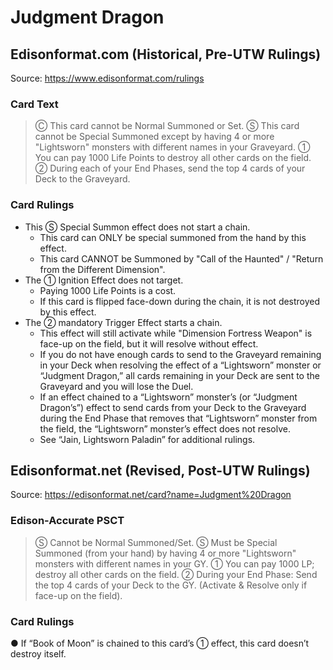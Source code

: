 # Judgment Dragon

## Edisonformat.com (Historical, Pre-UTW Rulings)

Source: https://www.edisonformat.com/rulings

### Card Text

> Ⓒ This card cannot be Normal Summoned or Set. Ⓢ This card cannot be Special Summoned except by having 4 or more "Lightsworn" monsters with different names in your Graveyard. ① You can pay 1000 Life Points to destroy all other cards on the field. ② During each of your End Phases, send the top 4 cards of your Deck to the Graveyard.

### Card Rulings

*   This Ⓢ Special Summon effect does not start a chain.
    *   This card can ONLY be special summoned from the hand by this effect.
    *   This card CANNOT be Summoned by "Call of the Haunted" / "Return from the Different Dimension".
*   The ① Ignition Effect does not target.
    *   Paying 1000 Life Points is a cost.
    *   If this card is flipped face-down during the chain, it is not destroyed by this effect.
*   The ② mandatory Trigger Effect starts a chain.
    *   This effect will still activate while "Dimension Fortress Weapon" is face-up on the field, but it will resolve without effect.
    *   If you do not have enough cards to send to the Graveyard remaining in your Deck when resolving the effect of a “Lightsworn” monster or “Judgment Dragon,” all cards remaining in your Deck are sent to the Graveyard and you will lose the Duel.
    *   If an effect chained to a “Lightsworn” monster’s (or “Judgment Dragon’s”) effect to send cards from your Deck to the Graveyard during the End Phase that removes that “Lightsworn” monster from the field, the “Lightsworn” monster’s effect does not resolve.
    *   See “Jain, Lightsworn Paladin” for additional rulings.

## Edisonformat.net (Revised, Post-UTW Rulings)

Source: https://edisonformat.net/card?name=Judgment%20Dragon

### Edison-Accurate PSCT

> Ⓢ Cannot be Normal Summoned/Set.
> Ⓢ Must be Special Summoned (from your hand) by having 4 or more "Lightsworn" monsters with different names in your GY.
> ① You can pay 1000 LP; destroy all other cards on the field.
> ② During your End Phase:
> Send the top 4 cards of your Deck to the GY.
> (Activate & Resolve only if face-up on the field).

### Card Rulings

● If “Book of Moon” is chained to this card’s ① effect, this card doesn’t destroy itself.
            